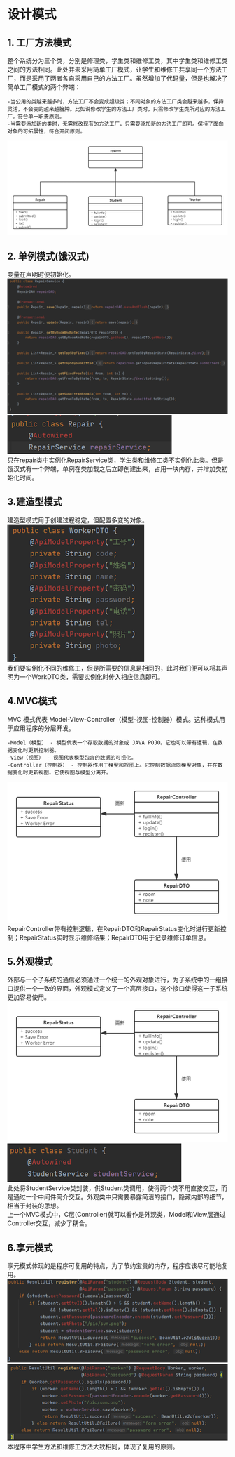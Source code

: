 # 设计模式
## 1. 工厂方法模式
整个系统分为三个类，分别是修理类，学生类和维修工类，其中学生类和维修工类之间的方法相同。此处并未采用简单工厂模式，让学生和维修工共享同一个方法工厂，而是采用了两者各自采用自己的方法工厂。虽然增加了代码量，但是也解决了简单工厂模式的两个弊端：
    
    -当公用的类越来越多时，方法工厂不会变成超级类；不同对象的方法工厂类会越来越多，保持灵活，不会变的越来越臃肿。比如说修改学生的方法工厂类时，只需修改学生类所对应的方法工厂。符合单一职责原则。
    -当需要添加新的类时，无需修改现有的方法工厂，只需要添加新的方法工厂即可。保持了面向对象的可拓展性，符合开闭原则。
![工厂方法模式.png](https://github.com/GRHSXY/software-design-architecture/blob/master/%E8%AE%BE%E8%AE%A1%E6%A8%A1%E5%BC%8F%E5%9B%BE%E7%89%87/%E5%B7%A5%E5%8E%82%E6%96%B9%E6%B3%95%E6%A8%A1%E5%BC%8F.png)
## 2. 单例模式(饿汉式)
变量在声明时便初始化。
![RepairService.png](https://github.com/GRHSXY/software-design-architecture/blob/master/%E8%AE%BE%E8%AE%A1%E6%A8%A1%E5%BC%8F%E5%9B%BE%E7%89%87/RepairService.png)
![RepairService_instance.png](https://github.com/GRHSXY/software-design-architecture/blob/GRH/%E8%AE%BE%E8%AE%A1%E6%A8%A1%E5%BC%8F%E5%9B%BE%E7%89%87/RepairService_instance.png)  
只在repair类中实例化RepairService类，学生类和维修工类不实例化此类。但是饿汉式有一个弊端，单例在类加载之后立即创建出来，占用一块内存，并增加类初始化时间。
## 3.建造型模式  
建造型模式用于创建过程稳定，但配置多变的对象。  
![WorkerDTO.png](https://github.com/GRHSXY/software-design-architecture/blob/GRH/%E8%AE%BE%E8%AE%A1%E6%A8%A1%E5%BC%8F%E5%9B%BE%E7%89%87/WorkerDTO.png)  
我们要实例化不同的维修工，但是所需要的信息是相同的，此时我们便可以将其声明为一个WorkDTO类，需要实例化时传入相应信息即可。
## 4.MVC模式  
MVC 模式代表 Model-View-Controller（模型-视图-控制器）模式。这种模式用于应用程序的分层开发。

    -Model（模型） - 模型代表一个存取数据的对象或 JAVA POJO。它也可以带有逻辑，在数据变化时更新控制器。
    -View（视图） - 视图代表模型包含的数据的可视化。
    -Controller（控制器） - 控制器作用于模型和视图上。它控制数据流向模型对象，并在数据变化时更新视图。它使视图与模型分离开。

![MVC模式.png](https://github.com/GRHSXY/software-design-architecture/blob/GRH/%E8%AE%BE%E8%AE%A1%E6%A8%A1%E5%BC%8F%E5%9B%BE%E7%89%87/MVC%E6%A8%A1%E5%BC%8F.png)  
RepairController带有控制逻辑，在RepairDTO和RepairStatus变化时进行更新控制；RepairStatus实时显示维修结果；RepairDTO用于记录维修订单信息。
## 5.外观模式  
外部与一个子系统的通信必须通过一个统一的外观对象进行，为子系统中的一组接口提供一个一致的界面，外观模式定义了一个高层接口，这个接口使得这一子系统更加容易使用。  
![StudentService.png](https://github.com/GRHSXY/software-design-architecture/blob/GRH/%E8%AE%BE%E8%AE%A1%E6%A8%A1%E5%BC%8F%E5%9B%BE%E7%89%87/MVC%E6%A8%A1%E5%BC%8F.png)
![Student.png](https://github.com/GRHSXY/software-design-architecture/blob/GRH/%E8%AE%BE%E8%AE%A1%E6%A8%A1%E5%BC%8F%E5%9B%BE%E7%89%87/Student.png)  
此处将StudentService类封装，供Student类调用，使得两个类不用直接交互，而是通过一个中间件简介交互。外观类中只需要暴露简洁的接口，隐藏内部的细节，相当于封装的思想。  
上一个MVC模式中，C层(Controller)就可以看作是外观类，Model和View层通过Controller交互，减少了耦合。  
## 6.享元模式
享元模式体现的是程序可复用的特点，为了节约宝贵的内存，程序应该尽可能地复用。
![student_register.png](https://github.com/GRHSXY/software-design-architecture/blob/GRH/%E8%AE%BE%E8%AE%A1%E6%A8%A1%E5%BC%8F%E5%9B%BE%E7%89%87/student_register.png)
![worker_register.png](https://github.com/GRHSXY/software-design-architecture/blob/GRH/%E8%AE%BE%E8%AE%A1%E6%A8%A1%E5%BC%8F%E5%9B%BE%E7%89%87/worker_register.png)  
本程序中学生方法和维修工方法大致相同，体现了复用的原则。